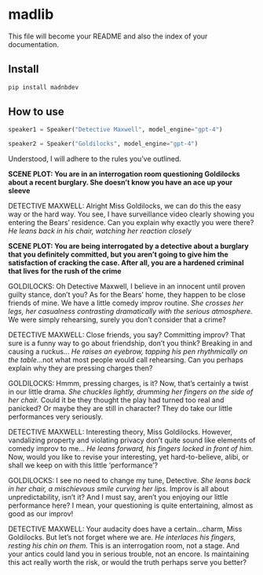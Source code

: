 # madlib

<!-- WARNING: THIS FILE WAS AUTOGENERATED! DO NOT EDIT! -->

This file will become your README and also the index of your
documentation.

## Install

``` sh
pip install madnbdev
```

## How to use

``` python
speaker1 = Speaker("Detective Maxwell", model_engine="gpt-4")

speaker2 = Speaker("Goldilocks", model_engine="gpt-4")
```

Understood, I will adhere to the rules you’ve outlined.

**SCENE PLOT: You are in an interrogation room questioning Goldilocks
about a recent burglary. She doesn’t know you have an ace up your
sleeve**

DETECTIVE MAXWELL: Alright Miss Goldilocks, we can do this the easy way
or the hard way. You see, I have surveillance video clearly showing you
entering the Bears’ residence. Can you explain why exactly you were
there? *He leans back in his chair, watching her reaction closely*

**SCENE PLOT: You are being interrogated by a detective about a burglary
that you definitely committed, but you aren’t going to give him the
satisfaction of cracking the case. After all, you are a hardened
criminal that lives for the rush of the crime**

GOLDILOCKS: Oh Detective Maxwell, I believe in an innocent until proven
guilty stance, don’t you? As for the Bears’ home, they happen to be
close friends of mine. We have a little comedy improv routine. *She
crosses her legs, her casualness contrasting dramatically with the
serious atmosphere.* We were simply rehearsing, surely you don’t
consider that a crime?

DETECTIVE MAXWELL: Close friends, you say? Committing improv? That sure
is a funny way to go about friendship, don’t you think? Breaking in and
causing a ruckus… *He raises an eyebrow, tapping his pen rhythmically on
the table*…not what most people would call rehearsing. Can you perhaps
explain why they are pressing charges then?

GOLDILOCKS: Hmmm, pressing charges, is it? Now, that’s certainly a twist
in our little drama. *She chuckles lightly, drumming her fingers on the
side of her chair.* Could it be they thought the play had turned too
real and panicked? Or maybe they are still in character? They do take
our little performances very seriously.

DETECTIVE MAXWELL: Interesting theory, Miss Goldilocks. However,
vandalizing property and violating privacy don’t quite sound like
elements of comedy improv to me… *He leans forward, his fingers locked
in front of him.* Now, would you like to revise your interesting, yet
hard-to-believe, alibi, or shall we keep on with this little
‘performance’?

GOLDILOCKS: I see no need to change my tune, Detective. *She leans back
in her chair, a mischievous smile curving her lips.* Improv is all about
unpredictability, isn’t it? And I must say, aren’t you enjoying our
little performance here? I mean, your questioning is quite entertaining,
almost as good as our improv!

DETECTIVE MAXWELL: Your audacity does have a certain…charm, Miss
Goldilocks. But let’s not forget where we are. *He interlaces his
fingers, resting his chin on them.* This is an interrogation room, not a
stage. And your antics could land you in serious trouble, not an encore.
Is maintaining this act really worth the risk, or would the truth
perhaps serve you better?

